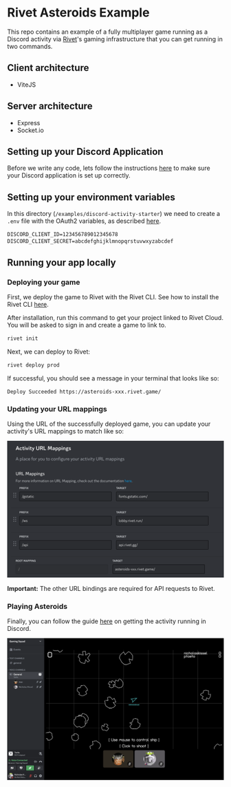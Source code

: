 # Rivet Asteroids Example

This repo contains an example of a fully multiplayer game running as a Discord activity via [Rivet](rivet.gg)'s gaming infrastructure that you can get running in two commands.

## Client architecture

-   ViteJS

## Server architecture

-   Express
-   Socket.io

## Setting up your Discord Application

Before we write any code, lets follow the instructions [here](https://discord.com/developers/docs/activities/building-an-activity#step-1-creating-a-new-app) to make sure your Discord application is set up correctly.

## Setting up your environment variables

In this directory (`/examples/discord-activity-starter`) we need to create a `.env` file with the OAuth2 variables, as described [here](https://discord.com/developers/docs/activities/building-an-activity#find-your-oauth2-credentials).

```env
DISCORD_CLIENT_ID=123456789012345678
DISCORD_CLIENT_SECRET=abcdefghijklmnopqrstuvwxyzabcdef
```

## Running your app locally

### Deploying your game

First, we deploy the game to Rivet with the Rivet CLI. See how to install the Rivet CLI [here](https://github.com/rivet-gg/cli?tab=readme-ov-file#installation).

After installation, run this command to get your project linked to Rivet Cloud. You will be asked to sign in and create a game to link to.

```sh
rivet init
```

Next, we can deploy to Rivet:

```sh
rivet deploy prod
```

If successful, you should see a message in your terminal that looks like so:

```
Deploy Succeeded https://asteroids-xxx.rivet.game/
```

### Updating your URL mappings

Using the URL of the successfully deployed game, you can update your activity's URL mappings to match like so:

![Screenshot of the configured URL mappings](/assets/rivet-url-mappings.png)

**Important:** The other URL bindings are required for API requests to Rivet.

### Playing Asteroids

Finally, you can follow the guide [here](https://discord.com/developers/docs/activities/building-an-activity#enable-developer-mode-in-your-client) on getting the activity running in Discord.

![Screenshot of the Rivet Asteroids demo](/assets/rivet-asteroids.png)
